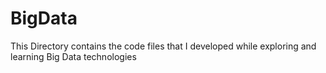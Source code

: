 # BigData
This Directory contains the code files that I developed while exploring and learning Big Data technologies
